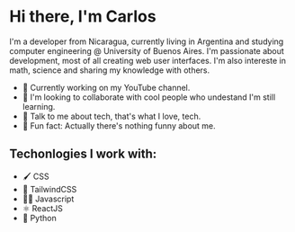# Hi there, I'm Carlos

I'm a developer from Nicaragua, currently living in Argentina and studying computer engineering @ University of Buenos Aires. I'm passionate about development, most of all creating web user interfaces. I'm also intereste in math, science and sharing my knowledge with others.

- 🚧 Currently working on my YouTube channel.
- 🧠 I'm looking to collaborate with cool people who undestand I'm still learning.
- 💾 Talk to me about tech, that's what I love, tech.
- 🤬 Fun fact: Actually there's nothing funny about me.

## Techonlogies I work with:

- 🖌️ CSS
- 🦢 TailwindCSS
- 👨‍💻 Javascript
- ⚛️ ReactJS
- 🐍 Python
